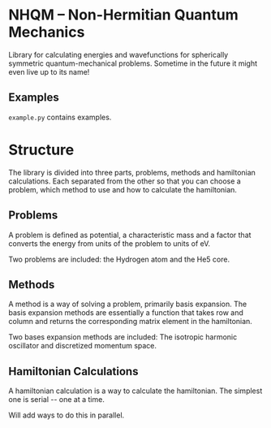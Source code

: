 NHQM – Non-Hermitian Quantum Mechanics
======================================

Library for calculating energies and wavefunctions for spherically symmetric quantum-mechanical problems. Sometime in the future it might even live up to its name!

Examples
--------
 `example.py` contains examples.


Structure
=========

The library is divided into three parts, problems, methods and hamiltonian calculations. Each separated from the other so that you can choose a problem, which method to use and how to calculate the hamiltonian.

Problems
--------

A problem is defined as potential, a characteristic mass and a factor that converts the energy from units of the problem to units of eV.
 
Two problems are included: the Hydrogen atom and the He5 core.
 
Methods
-------

A method is a way of solving a problem, primarily basis expansion. The basis expansion methods are essentially a function that takes row and column and returns the corresponding matrix element in the hamiltonian.

Two bases expansion methods are included: The isotropic harmonic oscillator and discretized momentum space.

Hamiltonian Calculations
------------------------

A hamiltonian calculation is a way to calculate the hamiltonian. The simplest one is serial -- one at a time.

Will add ways to do this in parallel.